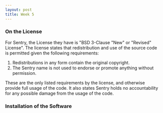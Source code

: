 ```yaml
---
layout: post
title: Week 5
---
```


### On the License

For Sentry, the License they have is "BSD 3-Clause "New" or "Revised" License". The license states that redistribution and use of the source code is permitted given the following requirements:

1. Redistributions in any form contain the original copyright.
2. The Sentry name is not used to endorse or promote anything without permission. 

These are the only listed requirements by the license, and otherwise provide full usage of the code. It also states Sentry holds no accountability for any possible damage from the usage of the code. 

### Installation of the Software


